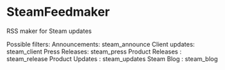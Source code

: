 # SteamFeedmaker
RSS maker for Steam updates

Possible filters:
Announcements: steam_announce 
Client updates: steam_client
Press Releases: steam_press
Product Releases : steam_release
Product Updates : steam_updates
Steam Blog : steam_blog 

